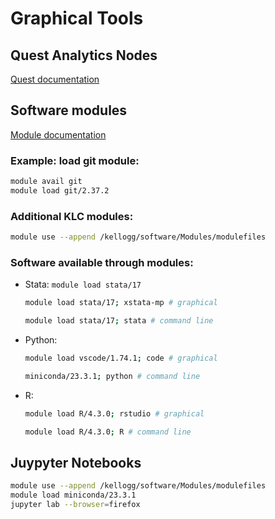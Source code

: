 # Graphical Tools

## Quest Analytics Nodes

[Quest documentation](https://www.it.northwestern.edu/departments/it-services-support/research/computing/quest/)

## Software modules 

[Module documentation](https://www.it.northwestern.edu/departments/it-services-support/research/computing/quest-software-and-applications.html)

### Example: load git module:

```bash
module avail git
module load git/2.37.2
```

### Additional KLC modules:

```bash
module use --append /kellogg/software/Modules/modulefiles
```

### Software available through modules:

- Stata: ```module load stata/17```
    ```bash
    module load stata/17; xstata-mp # graphical
    ```
    ```bash
    module load stata/17; stata # command line
    ```
    
- Python: 
    ```bash
    module load vscode/1.74.1; code # graphical
    ```
    ```bash
    miniconda/23.3.1; python # command line
    ```
- R: 
    ```bash
    module load R/4.3.0; rstudio # graphical
    ```
    ```bash
    module load R/4.3.0; R # command line
    ```

## Juypyter Notebooks

```bash
module use --append /kellogg/software/Modules/modulefiles
module load miniconda/23.3.1
jupyter lab --browser=firefox
```

